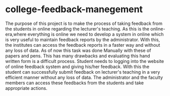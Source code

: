 # college-feedback-manegement

The purpose of this project is to make the process of taking feedback from the  students in online regarding the lecturer's teaching. As this is the online-era,where  everything is online we need to develop a system in online which is very useful to  maintain feedback reports by the administrator. With this, the institutes can access  the feedback reports in a faster way and without any loss of data. As of now this  task was done Manually with these of papers and pens. This has many drawbacks  and evaluating this hand written form is a difficult process. 
Student needs to logging into the website of online feedback system and giving  his/her feedback. With this the student can successfully submit feedback on lecturer's  teaching in a very efficient manner without any loss of data. The administrator and  the faculty members can access these feedbacks from the students and take  appropriate actions.
